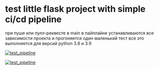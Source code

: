 # test little flask project with simple ci/cd pipeline
при пуше или пулл-реквесте в main в пайплайне устанавливаются все зависимости проекта и прогоняется один маленький тест
все это выполняется для версий python 3.8 и 3.9

[![test_pipeline](https://github.com/nightblure/flask-site-ci-cd/actions/workflows/main.yml/badge.svg?branch=main&event=push)](https://github.com/nightblure/flask-site-ci-cd/actions/workflows/main.yml)

[![test_pipeline](https://github.com/nightblure/flask-site-ci-cd/actions/workflows/main.yml/badge.svg?branch=main&event=pull_request)](https://github.com/nightblure/flask-site-ci-cd/actions/workflows/main.yml)
